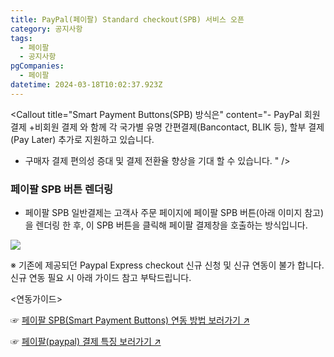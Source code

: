 ```yaml
---
title: PayPal(페이팔) Standard checkout(SPB) 서비스 오픈
category: 공지사항
tags:
  - 페이팔
  - 공지사항
pgCompanies:
  - 페이팔
datetime: 2024-03-18T10:02:37.923Z
---
```


<Callout title="Smart Payment Buttons(SPB) 방식은" content="- PayPal 회원 결제 +비회원 결제 와 함께 각 국가별 유명 간편결제(Bancontact, BLIK 등),
할부 결제(Pay Later) 추가로 지원하고 있습니다.
- 구매자 결제 편의성 증대 및 결제 전환율 향상을 기대 할 수 있습니다. " />

### 페이팔 SPB 버튼 렌더링

- 페이팔 SPB 일반결제는 고객사 주문 페이지에 페이팔 SPB 버튼(아래 이미지 참고)을 렌더링 한 후, 이 SPB 버튼을 클릭해 페이팔 결제창을 호출하는 방식입니다.

![](/uploads/페이팔.png)

※ 기존에 제공되던 Paypal Express checkout 신규 신청 및 신규 연동이 불가 합니다.신규 연동 필요 시 아래 가이드 참고 부탁드립니다.

<연동가이드>

☞ [페이팔 SPB(Smart Payment Buttons) 연동 방법 보러가기 ↗](https://developers.portone.io/opi/ko/integration/pg/v1/spb/readme?v=v1)

☞ [페이팔(paypal) 결제 특징 보러가기 ↗ ](https://guide.portone.io/bc611220-a885-485a-b4ee-184a4e73c99b)
